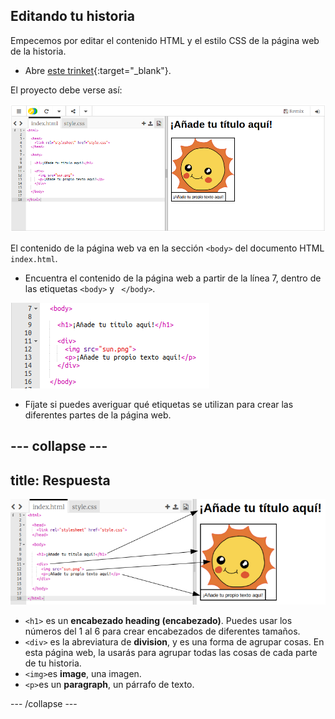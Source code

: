 ## Editando tu historia

Empecemos por editar el contenido HTML y el estilo CSS de la página web de la historia.

+ Abre [este trinket](http://jumpto.cc/web-story){:target="_blank"}.

El proyecto debe verse así:

![captura de pantalla](images/story-starter.png)

El contenido de la página web va en la sección `<body>` del documento HTML `index.html`.

+ Encuentra el contenido de la página web a partir de la línea 7, dentro de las etiquetas `<body>` y ` </body>`.

![captura de pantalla](images/story-html.png)

+ Fíjate si puedes averiguar qué etiquetas se utilizan para crear las diferentes partes de la página web.

## \--- collapse \---

## title: Respuesta

![captura de pantalla](images/story-elements.png)

+ `<h1>` es un **encabezado heading (encabezado)**. Puedes usar los números del 1 al 6 para crear encabezados de diferentes tamaños.
+ `<div>` es la abreviatura de **division**, y es una forma de agrupar cosas. En esta página web, la usarás para agrupar todas las cosas de cada parte de tu historia.
+ `<img>`es **image**, una imagen.
+ `<p>`es un **paragraph**, un párrafo de texto.

\--- /collapse \---